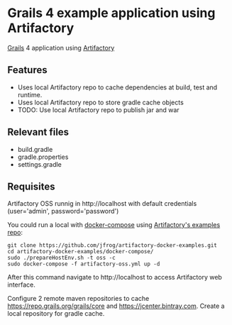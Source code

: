 # Grails 4 example application using Artifactory

[Grails](https://grails.org/index.html) 4 application using [Artifactory](https://jfrog.com/open-source/#artifactory)

## Features

* Uses local Artifactory repo to cache dependencies at build, test and runtime.
* Uses local Artifactory repo to store gradle cache objects
* TODO: Use local Artifactory repo to publish jar and war

## Relevant files

* build.gradle
* gradle.properties
* settings.gradle

## Requisites

Artifactory OSS runnig in http://localhost with default credentials (user='admin', password='password')

You could run a local with [docker-compose](https://docs.docker.com/compose/) using [Artifactory's examples repo](https://github.com/jfrog/artifactory-docker-examples):

```
git clone https://github.com/jfrog/artifactory-docker-examples.git
cd artifactory-docker-examples/docker-compose/
sudo ./prepareHostEnv.sh -t oss -c
sudo docker-compose -f artifactory-oss.yml up -d
```

After this command navigate to http://localhost to access Artifactory web interface.

Configure 2 remote maven repositories to cache https://repo.grails.org/grails/core and https://jcenter.bintray.com. 
Create a local repository for gradle cache.